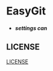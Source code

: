 # EasyGit
- ##### settings can 
## LICENSE
[LICENSE](https://github.com/Mryan2005/EasyGit/blob/master/LICENSE)
